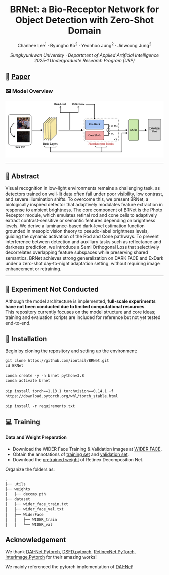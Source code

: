 <p align="center">
  <h1 align="center">BRNet: a Bio-Receptor Network for Object Detection with Zero-Shot Domain</h1>
  <p align="center">
    <a>Chanhee Lee<sup>1</sup></a>
    ·
    <a>Byungho Ko<sup>2</sup></a>
    ·
    <a>Yeonhoo Jung<sup>2</sup></a>
    ·
    <a>Jinwoong Jung<sup>2</sup></a>
  </p>
  <p align="center">
    <i>Sungkyunkwan University · Department of Applied Artificial Intelligence</i><br>
    <i>2025-1 Undergraduate Research Program (URP)</i>
  </p>
</p>


## 📄 [Paper](https://drive.google.com/file/d/1n-AqtfGnrqwQV2c3ZeY5GV9oG4chOsHr/view?usp=drive_link)

### 🖼️ Model Overview
![overview](./assets/BRNet.png)

---

## 📝 Abstract

Visual recognition in low-light environments remains a challenging task, as detectors trained on well-lit data often fail under poor visibility, low contrast, and severe illumination shifts. To overcome this, we present BRNet, a biologically inspired detector that adaptively modulates feature extraction in response to ambient brightness. The core component of BRNet is the Photo Receptor module, which emulates retinal rod and cone cells to adaptively extract contrast-sensitive or semantic features depending on brightness levels. We derive a luminance-based dark-level estimation function grounded in mesopic vision theory to pseudo-label brightness levels, guiding the dynamic activation of the Rod and Cone pathways. To prevent interference between detection and auxiliary tasks such as reflectance and darkness prediction, we introduce a Semi Orthogonal Loss that selectively decorrelates overlapping feature subspaces while preserving shared semantics. BRNet achieves strong generalization on DARK FACE and ExDark under a zero-shot day-to-night adaptation setting, without requiring image enhancement or retraining.


---

## 🚧 Experiment Not Conducted  
Although the model architecture is implemented, **full-scale experiments have not been conducted due to limited computational resources**.  
This repository currently focuses on the model structure and core ideas; training and evaluation scripts are included for reference but not yet tested end-to-end.



## :wrench: Installation

Begin by cloning the repository and setting up the environment:

```
git clone https://github.com/iontail/BRNet.git
cd BRNet

conda create -y -n brnet python=3.8
conda activate brnet

pip install torch==1.13.1 torchvision==0.14.1 -f https://download.pytorch.org/whl/torch_stable.html

pip install -r requirements.txt
```


## :computer: Training

#### Data and Weight Preparation

- Download the WIDER Face Training & Validation images at [WIDER FACE](http://shuoyang1213.me/WIDERFACE/).
- Obtain the annotations of [training set](https://github.com/daooshee/HLA-Face-Code/blob/main/train_code/dataset/wider_face_train.txt) and [validation set](https://github.com/daooshee/HLA-Face-Code/blob/main/train_code/dataset/wider_face_val.txt).
- Download the [pretrained weight](https://drive.google.com/file/d/1MaRK-VZmjBvkm79E1G77vFccb_9GWrfG/view?usp=drive_link) of Retinex Decomposition Net.


Organize the folders as:

```
.
├── utils
├── weights
│   ├── decomp.pth
├── dataset
│   ├── wider_face_train.txt
│   ├── wider_face_val.txt
│   ├── WiderFace
│   │   ├── WIDER_train
│   │   └── WIDER_val
```


## Acknowledgement

We thank [DAI-Net.Pytorch](https://github.com/ZPDu/DAI-Net.git), [DSFD.pytorch](https://github.com/yxlijun/DSFD.pytorch), [RetinexNet.PyTorch](https://github.com/aasharma90/RetinexNet_PyTorch), [InterImage.Pytorch](https://github.com/OpenGVLab/InternImage/tree/master/detection/ops_dcnv3) for their amazing works!

We mainly referenced the pytorch implementation of [DAI-Net](https://github.com/ZPDu/DAI-Net.git)! 

